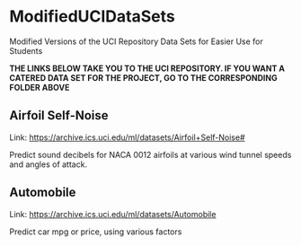 # ModifiedUCIDataSets
Modified Versions of the UCI Repository Data Sets for Easier Use for Students

**THE LINKS BELOW TAKE YOU TO THE UCI REPOSITORY.  IF YOU WANT A CATERED DATA SET FOR THE PROJECT, GO TO THE CORRESPONDING FOLDER ABOVE**

## Airfoil Self-Noise

Link: https://archive.ics.uci.edu/ml/datasets/Airfoil+Self-Noise#

Predict sound decibels for NACA 0012 airfoils at various wind tunnel speeds and angles of attack.

## Automobile

Link: https://archive.ics.uci.edu/ml/datasets/Automobile

Predict car mpg or price, using various factors
